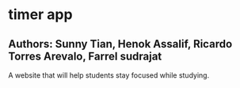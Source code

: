 # timer app

## Authors: Sunny Tian, Henok Assalif, Ricardo Torres Arevalo, Farrel sudrajat

A website that will help students stay focused while studying.
